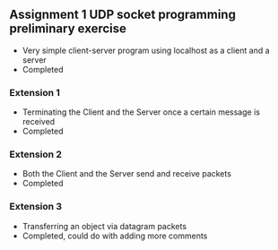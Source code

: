 ## Assignment 1 UDP socket programming preliminary exercise

- Very simple client-server program using localhost as a client and a server
- Completed

### Extension 1 

- Terminating the Client and the Server once a certain message is received
- Completed

### Extension 2

- Both the Client and the Server send and receive packets
- Completed

### Extension 3

- Transferring an object via datagram packets
- Completed, could do with adding more comments